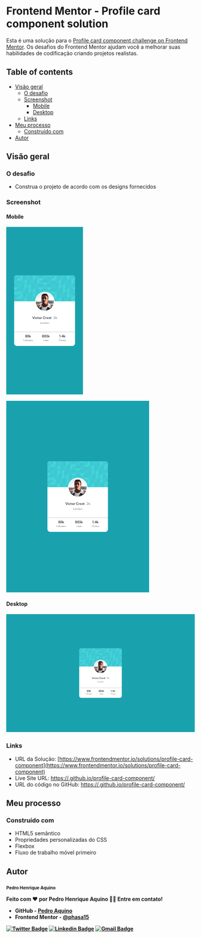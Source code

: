 # Frontend Mentor - Profile card component solution

Esta é uma solução para o [Profile card component challenge on Frontend Mentor](https://www.frontendmentor.io/challenges/profile-card-component-cfArpWshJ). Os desafios do Frontend Mentor ajudam você a melhorar suas habilidades de codificação criando projetos realistas.

## Table of contents

- [Visão geral](#overview)
  - [O desafio](#the-challenge)
  - [Screenshot](#screenshot)
    - [Mobile](#mobile)
    - [Desktop](#desktop)
  - [Links](#links)
- [Meu processo](#my-process)
  - [Construído com](#built-with)
- [Autor](#author)

## Visão geral

### O desafio

- Construa o projeto de acordo com os designs fornecidos

### Screenshot

#### Mobile

![Screenshot of the mobile solution to the Profile card component coding challenge](./src/screenshots/iPhone-XR-414x896.png)

![Screenshot of the mobile solution to the Profile card component coding challenge](./src/screenshots/iPad-768x1024.png)

#### Desktop

![Screenshot of the desktop solution to the Profile card component coding challenge](./src/screenshots/Laptop-1440x900.png)

### Links

- URL da Solução: [https://www.frontendmentor.io/solutions/profile-card-component](https://www.frontendmentor.io/solutions/profile-card-component)
- Live Site URL: [https://.github.io/profile-card-component/](https:/.github.io/profile-card-component/)
- URL do código no GitHub: [https://.github.io/profile-card-component/](https:/.github.io/profile-card-component/)

## Meu processo

### Construído com

- HTML5 semântico
- Propriedades personalizadas do CSS
- Flexbox
- Fluxo de trabalho móvel primeiro

## Autor

 <sub><b>Pedro Henrique Aquino</sub>


Feito com ❤️ por Pedro Henrique Aquino 👋🏽 Entre em contato!

- GitHub - [Pedro Aquino](https://github.com/phasa15)
- Frontend Mentor - [@phasa15](https://www.frontendmentor.io/profile/phasa15)

[![Twitter Badge](https://img.shields.io/badge/-@PedroAq48260600-1ca0f1?style=flat-square&labelColor=1ca0f1&logo=twitter&logoColor=white&link=https://twitter.com/PedroAq48260600)](https://twitter.com/PedroAq48260600) [![Linkedin Badge](https://img.shields.io/badge/-Pedro-blue?style=flat-square&logo=Linkedin&logoColor=white&link=https://www.linkedin.com/in/pedro-henrique-aquino-a56945162/)](https://www.linkedin.com/in/pedro-henrique-aquino-a56945162/) 
[![Gmail Badge](https://img.shields.io/badge/-pedroh_aquino@hotmail.com-c14438?style=flat-square&logo=Gmail&logoColor=white&link=mailto:pedroh_aquino@hotmail.com)](mailto:pedroh_aquino@hotmail.com)


